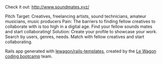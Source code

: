 Check it out: http://www.soundmates.xyz/


Pitch
Target:  Creatives, freelancing artists, sound technicians, amateur musicians, music producers
Pain:  The barriers to finding fellow creatives to collaborate with is too high in a digital age. Find your fellow sounds mates and start collaborating!
Solution:  Create your profile to showcase your work. Search by users, genres, needs. Match with fellow creatives and start collaborating.

Rails app generated with [lewagon/rails-templates](https://github.com/lewagon/rails-templates), created by the [Le Wagon coding bootcamp](https://www.lewagon.com) team.
